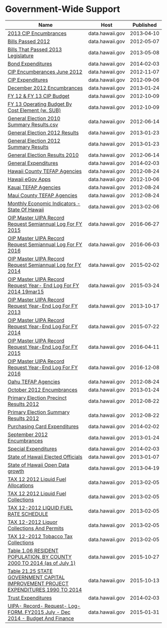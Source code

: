 # Government-Wide Support

Name | Host | Published
---- | ---- | ---------
[2013 CIP Encumbrances](../datasets/p6rw-tx3z.md) | data.hawaii.gov | 2013&#x2011;04&#x2011;10
[Bills Passed 2012](../datasets/86eu-zw2n.md) | data.hawaii.gov | 2012&#x2011;05&#x2011;07
[Bills That Passed 2013 Legislature](../datasets/pkba-543m.md) | data.hawaii.gov | 2013&#x2011;05&#x2011;08
[Bond Expenditures](../datasets/bep8-67n3.md) | data.hawaii.gov | 2014&#x2011;02&#x2011;03
[CIP Encumberances June 2012](../datasets/aybr-r7va.md) | data.hawaii.gov | 2012&#x2011;11&#x2011;07
[CIP Expenditures](../datasets/54sf-nz6w.md) | data.hawaii.gov | 2012&#x2011;09&#x2011;06
[December 2012 Encumbrances](../datasets/9j5e-h438.md) | data.hawaii.gov | 2013&#x2011;01&#x2011;24
[FY 12 & FY 13 CIP Budget](../datasets/dkm3-39id.md) | data.hawaii.gov | 2012&#x2011;10&#x2011;09
[FY 13 Operating Budget By Cost Element (w. SUB)](../datasets/pi3x-y834.md) | data.hawaii.gov | 2012&#x2011;10&#x2011;09
[General Election 2010 Summary Results.csv](../datasets/8bdn-x7b5.md) | data.hawaii.gov | 2012&#x2011;06&#x2011;14
[General Election 2012 Results](../datasets/eze4-hq7j.md) | data.hawaii.gov | 2013&#x2011;01&#x2011;23
[General Election 2012 Summary Results](../datasets/gvfi-8e84.md) | data.hawaii.gov | 2013&#x2011;01&#x2011;23
[General Election Results 2010](../datasets/y7za-qz47.md) | data.hawaii.gov | 2012&#x2011;06&#x2011;14
[General Expenditures](../datasets/e5q3-9xn8.md) | data.hawaii.gov | 2014&#x2011;02&#x2011;03
[Hawaii County TEFAP Agencies](../datasets/u2s9-2pv4.md) | data.hawaii.gov | 2012&#x2011;08&#x2011;24
[Hawaii eGov Apps](../datasets/y552-5npg.md) | data.hawaii.gov | 2012&#x2011;10&#x2011;06
[Kauai TEFAP Agencies](../datasets/92m2-d339.md) | data.hawaii.gov | 2012&#x2011;08&#x2011;24
[Maui County TEFAP Agencies](../datasets/ww8h-8rsi.md) | data.hawaii.gov | 2012&#x2011;08&#x2011;24
[Monthly Economic Indicators - State Of Hawaii](../datasets/f96m-3kf5.md) | data.hawaii.gov | 2013&#x2011;02&#x2011;06
[OIP Master UIPA Record Request Semiannual Log For FY 2015](../datasets/mn4j-jmba.md) | data.hawaii.gov | 2016&#x2011;06&#x2011;27
[OIP Master UIPA Record Request Semiannual Log For FY 2016](../datasets/hf9q-28gd.md) | data.hawaii.gov | 2016&#x2011;06&#x2011;03
[OIP Master UIPA Record Request Semiannual Log for FY 2014](../datasets/3ehz-vfp2.md) | data.hawaii.gov | 2015&#x2011;02&#x2011;02
[OIP Master UIPA Record Request Year- End Log For FY 2014 19mar15](../datasets/jzmq-cssv.md) | data.hawaii.gov | 2015&#x2011;03&#x2011;24
[OIP Master UIPA Record Request Year-End Log For FY 2013](../datasets/7dxn-jvme.md) | data.hawaii.gov | 2013&#x2011;10&#x2011;17
[OIP Master UIPA Record Request Year-End Log For FY 2014](../datasets/2vfn-s87v.md) | data.hawaii.gov | 2015&#x2011;07&#x2011;22
[OIP Master UIPA Record Request Year-End Log For FY 2015](../datasets/gf4v-varx.md) | data.hawaii.gov | 2016&#x2011;04&#x2011;11
[OIP Master UIPA Record Request Year-End Log For FY 2016](../datasets/at3y-6tbt.md) | data.hawaii.gov | 2016&#x2011;12&#x2011;08
[Oahu TEFAP Agencies](../datasets/e4jf-2nsz.md) | data.hawaii.gov | 2012&#x2011;08&#x2011;24
[October 2012 Encumbrances](../datasets/avhv-dnmd.md) | data.hawaii.gov | 2013&#x2011;01&#x2011;24
[Primary Election Precinct Results 2012](../datasets/dmak-5fr2.md) | data.hawaii.gov | 2012&#x2011;08&#x2011;22
[Primary Election Summary Results 2012](../datasets/gaj3-6934.md) | data.hawaii.gov | 2012&#x2011;08&#x2011;22
[Purchasing Card Expenditures](../datasets/6ef7-e9au.md) | data.hawaii.gov | 2014&#x2011;02&#x2011;02
[September 2012 Encumbrances](../datasets/8st4-pkf9.md) | data.hawaii.gov | 2013&#x2011;01&#x2011;24
[Special Expenditures](../datasets/eunp-e6k4.md) | data.hawaii.gov | 2014&#x2011;02&#x2011;03
[State of Hawaii Elected Officials](../datasets/m6cf-4bb7.md) | data.hawaii.gov | 2013&#x2011;01&#x2011;07
[State of Hawaii Open Data growth](../datasets/berr-farz.md) | data.hawaii.gov | 2013&#x2011;04&#x2011;19
[TAX 12 2012 Liquid Fuel Allocations](../datasets/cbix-g738.md) | data.hawaii.gov | 2013&#x2011;02&#x2011;05
[TAX 12 2012 Liquid Fuel Collections](../datasets/36ik-4uk9.md) | data.hawaii.gov | 2013&#x2011;02&#x2011;05
[TAX 12-2012 LIQUID FUEL RATE SCHEDULE](../datasets/ap2e-c6eb.md) | data.hawaii.gov | 2013&#x2011;02&#x2011;05
[TAX 12-2012 Liquor Collections And Permits](../datasets/c44e-iar7.md) | data.hawaii.gov | 2013&#x2011;02&#x2011;05
[TAX 12-2012 Tobacco Tax Collections](../datasets/42id-b4fw.md) | data.hawaii.gov | 2013&#x2011;02&#x2011;05
[Table 1.06 RESIDENT POPULATION, BY COUNTY 2000 TO 2014 (as of July 1)](../datasets/hnpb-2rfi.md) | data.hawaii.gov | 2015&#x2011;10&#x2011;27
[Table 21.25 STATE GOVERNMENT CAPITAL IMPROVEMENT PROJECT EXPENDITURES 1990 TO 2014](../datasets/dyvi-h84f.md) | data.hawaii.gov | 2015&#x2011;10&#x2011;13
[Trust Expenditures](../datasets/vvfm-pv8q.md) | data.hawaii.gov | 2014&#x2011;02&#x2011;03
[UIPA- Record- Request- Log- FORM. FY2015 July - Dec 2014 - Budget And Finance](../datasets/bdxr-3qgk.md) | data.hawaii.gov | 2015&#x2011;01&#x2011;31

